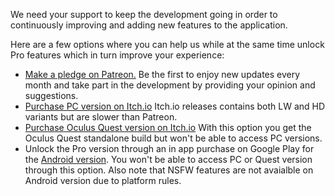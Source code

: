 We need your support to keep the development going in order to continuously improving and adding new features to the application. 

Here are a few options where you can help us while at the same time unlock Pro features which in turn improve your experience: 

* [Make a pledge on Patreon.](https://www.patreon.com/dvvr/) Be the first to enjoy new updates every month and take part in the development by providing your opinion and suggestions. 
* [Purchase PC version on Itch.io](https://stormlab.itch.io/dvvr) Itch.io releases contains both LW and HD variants but are slower than Patreon.  
* [Purchase Oculus Quest version on Itch.io](https://stormlab.itch.io/dancexr-quest) With this option you get the Oculus Quest standalone build but won't be able to access PC versions. 
* Unlock the Pro version through an in app purchase on Google Play for the [Android version](https://play.google.com/store/apps/details?id=com.vrstormlab.dancexr). You won't be able to access PC or Quest version through this option. Also note that NSFW features are not avaialble on Android version due to platform rules. 

